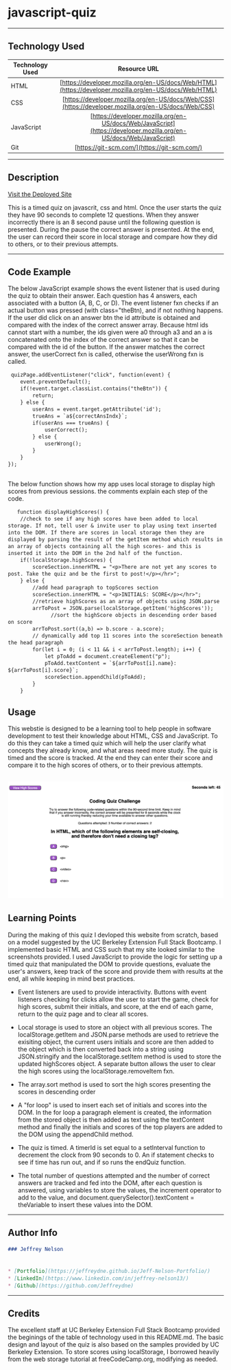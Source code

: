# javascript-quiz

---

## Technology Used 

| Technology Used         | Resource URL           | 
| ------------- |:-------------:| 
| HTML    | [https://developer.mozilla.org/en-US/docs/Web/HTML](https://developer.mozilla.org/en-US/docs/Web/HTML) | 
| CSS     | [https://developer.mozilla.org/en-US/docs/Web/CSS](https://developer.mozilla.org/en-US/docs/Web/CSS)      |
| JavaScript     | [https://developer.mozilla.org/en-US/docs/Web/JavaScript](https://developer.mozilla.org/en-US/docs/Web/JavaScript)      |   
| Git | [https://git-scm.com/](https://git-scm.com/)     |    

---

## Description

[Visit the Deployed Site](https://jeffreydne.github.io/Jeff-Nelson-javascript-quiz)

This is a timed quiz on javascrit, css and html. Once the user starts the quiz they have 90 seconds to complete 12 questions. When they answer incorrectly there is an 8 second pause until the following question is presented. During the pause the correct answer is presented. At the end, the user can record their score in local storage and compare how they did to others, or to their previous attempts.


---

## Code Example

The below JavaScript example shows the event listener that is used during the quiz to obtain their answer. Each question has 4 answers, each associated with a button (A, B, C, or D). The event listener fxn checks if an actual button was pressed (with class="theBtn), and if not nothing happens. If the user did click on an answer btn the id attribute is obtained and compared with the index of the correct answer array. Because html ids cannot start with a number, the ids given were a0 through a3 and an a is concatenated onto the index of the correct answer so that it can be compared with the id of the button. If the answer matches the correct answer, the userCorrect fxn is called, otherwise the userWrong fxn is called.

```JS
 quizPage.addEventListener("click", function(event) {
    event.preventDefault();
    if(!event.target.classList.contains("theBtn")) {
        return;
    } else {
        userAns = event.target.getAttribute('id');
        trueAns = `a${correctAnsIndx}`;
        if(userAns === trueAns) {
            userCorrect();
        } else {
            userWrong();
        }
    }
});
 
```
The below function shows how my app uses local storage to display high scores from previous sessions. the comments explain each step of the code.

```JS
   function displayHighScores() {
    //check to see if any high scores have been added to local storage. If not, tell user & invite user to play using text inserted into the DOM. If there are scores in local storage then they are displayed by parsing the result of the getItem method which results in an array of objects containing all the high scores- and this is inserted it into the DOM in the 2nd half of the function. 
    if(!localStorage.highScores) {
        scoreSection.innerHTML = "<p>There are not yet any scores to post. Take the quiz and be the first to post!</p></hr>";
    } else {
        //add head paragraph to topScores section 
        scoreSection.innerHTML = "<p>INITIALS: SCORE</p></hr>";
        //retrieve highScores as an array of objects using JSON.parse
        arrToPost = JSON.parse(localStorage.getItem('highScores'));
              //sort the highScore objects in descending order based on score
        arrToPost.sort((a,b) => b.score - a.score);
        // dynamically add top 11 scores into the scoreSection beneath the head paragraph
        for(let i = 0; (i < 11 && i < arrToPost.length); i++) {
            let pToAdd = document.createElement("p");
            pToAdd.textContent = `${arrToPost[i].name}: ${arrToPost[i].score}`;
            scoreSection.appendChild(pToAdd);
        }
    }
```
## Usage

This webstie is designed to be a learning tool to help people in software development to test their knowledge about HTML, CSS and JavaScript. To do this they can take a timed quiz which will help the user clarify what concepts they already know, and what areas need more study. The quiz is timed and the score is tracked. At the end they can enter their score and compare it to the high scores of others, or to their previous attempts. 


![ alt text](./assets/images/code-quiz-screenshot.png)
---

## Learning Points

During the making of this quiz I devloped this website from scratch, based on a model suggested by the UC Berkeley Extension Full Stack Bootcamp. I implemented basic HTML and CSS such that my site looked similar to the screenshots provided. I used JavaScript to provide the logic for setting up a timed quiz that manipulated the DOM to provide questions, evaluate the user's answers, keep track of the score and provide them with results at the end, all while keeping in mind best practices. 

* Event listeners are used to provide interactivity. Buttons with event listeners checking for clicks allow the user to start the game, check for high scores, submit their initials, and score, at the end of each game, return to the quiz page and to clear all scores. 

* Local storage is used to store an object with all previous scores. The localStorage.getItem and JSON.parse methods are used to retrieve the exisiting object, the current users initials and score are then added to the object which is then converted back into a string using JSON.stringify and the localStorage.setItem method is used to store the updated highScores object. A separate button allows the user to clear the high scores using the localStorage.removeItem fxn.

* The array.sort method is used to sort the high scores presenting the scores in descending order

*  A "for loop" is used to insert each set of initials and scores into the DOM. In the for loop a paragraph element is created, the information from the stored object is then added as text using the textContent method and finally the initials and scores of the top players are added to the DOM using the appendChild method.

* The quiz is timed. A timerId is set equal to a setInterval function to decrement the clock from 90 seconds to 0. An if statement checks to see if time has run out, and if so runs the endQuiz function.

* The total number of questions attempted and the number of correct answers are tracked and fed into the DOM, after each question is answered, using variables to store the values, the increment operator to add to the value, and document.querySelector().textContent = theVariable to insert these values into the DOM. 

---

## Author Info

```md
### Jeffrey Nelson


* [Portfolio](https://jeffreydne.github.io/Jeff-Nelson-Portfolio/)
* [LinkedIn](https://www.linkedin.com/in/jeffrey-nelson13/)
* [Github](https://github.com/Jeffreydne)
```

---
## Credits
 The excellent staff at UC Berkeley Extension Full Stack Bootcamp provided the beginings of the table of technology used in this README.md. The basic design and layout of the quiz is also based on the samples provided by UC Berkeley Extension.
 To store scores using localStorage, I borrowed heavily from the web storage tutorial at freeCodeCamp.org, modifying as needed.
